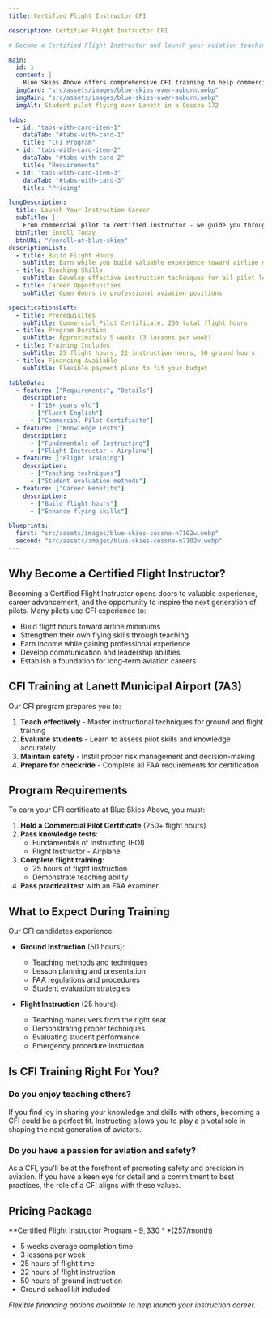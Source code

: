 ```yaml
---
title: Certified Flight Instructor CFI

description: Certified Flight Instructor CFI

# Become a Certified Flight Instructor and launch your aviation teaching career at Blue Skies Above in Lanett, Alabama - training the next generation of pilots.

main:
  id: 1
  content: |
    Blue Skies Above offers comprehensive CFI training to help commercial pilots transition into instructors. Our program prepares you to teach with confidence while building valuable flight experience.
  imgCard: "src/assets/images/blue-skies-over-auburn.webp"
  imgMain: "src/assets/images/blue-skies-over-auburn.webp"
  imgAlt: Student pilot flying over Lanett in a Cessna 172

tabs:
  - id: "tabs-with-card-item-1"
    dataTab: "#tabs-with-card-1"
    title: "CFI Program"
  - id: "tabs-with-card-item-2"
    dataTab: "#tabs-with-card-2"
    title: "Requirements"
  - id: "tabs-with-card-item-3"
    dataTab: "#tabs-with-card-3"
    title: "Pricing"

longDescription:
  title: Launch Your Instruction Career
  subTitle: | 
    From commercial pilot to certified instructor - we guide you through every step
  btnTitle: Enroll Today
  btnURL: "/enroll-at-blue-skies"
descriptionList:
  - title: Build Flight Hours
    subTitle: Earn while you build valuable experience toward airline minimums
  - title: Teaching Skills
    subTitle: Develop effective instruction techniques for all pilot levels
  - title: Career Opportunities
    subTitle: Open doors to professional aviation positions

specificationsLeft:
  - title: Prerequisites
    subTitle: Commercial Pilot Certificate, 250 total flight hours
  - title: Program Duration
    subTitle: Approximately 5 weeks (3 lessons per week)
  - title: Training Includes
    subTitle: 25 flight hours, 22 instruction hours, 50 ground hours
  - title: Financing Available
    subTitle: Flexible payment plans to fit your budget

tableData:
  - feature: ["Requirements", "Details"]
    description:
      - ["18+ years old"]
      - ["Fluent English"]
      - ["Commercial Pilot Certificate"]
  - feature: ["Knowledge Tests"]
    description:
      - ["Fundamentals of Instructing"]
      - ["Flight Instructor - Airplane"]
  - feature: ["Flight Training"]
    description:
      - ["Teaching techniques"]
      - ["Student evaluation methods"]
  - feature: ["Career Benefits"]
    description:
      - ["Build flight hours"]
      - ["Enhance flying skills"]

blueprints:
  first: "src/assets/images/blue-skies-cessna-n7102w.webp"
  second: "src/assets/images/blue-skies-cessna-n7102w.webp"
---
```


## Why Become a Certified Flight Instructor?

Becoming a Certified Flight Instructor opens doors to valuable experience, career advancement, and the opportunity to inspire the next generation of pilots. Many pilots use CFI experience to:

- Build flight hours toward airline minimums
- Strengthen their own flying skills through teaching
- Earn income while gaining professional experience
- Develop communication and leadership abilities
- Establish a foundation for long-term aviation careers

## CFI Training at Lanett Municipal Airport (7A3)

Our CFI program prepares you to:

1. **Teach effectively** - Master instructional techniques for ground and flight training
2. **Evaluate students** - Learn to assess pilot skills and knowledge accurately
3. **Maintain safety** - Instill proper risk management and decision-making
4. **Prepare for checkride** - Complete all FAA requirements for certification

## Program Requirements

To earn your CFI certificate at Blue Skies Above, you must:

1. **Hold a Commercial Pilot Certificate** (250+ flight hours)
2. **Pass knowledge tests**:
   - Fundamentals of Instructing (FOI)
   - Flight Instructor - Airplane
3. **Complete flight training**:
   - 25 hours of flight instruction
   - Demonstrate teaching ability
4. **Pass practical test** with an FAA examiner

## What to Expect During Training

Our CFI candidates experience:

- **Ground Instruction** (50 hours):
  - Teaching methods and techniques
  - Lesson planning and presentation
  - FAA regulations and procedures
  - Student evaluation strategies

- **Flight Instruction** (25 hours):
  - Teaching maneuvers from the right seat
  - Demonstrating proper techniques
  - Evaluating student performance
  - Emergency procedure instruction

## Is CFI Training Right For You?

### Do you enjoy teaching others?
If you find joy in sharing your knowledge and skills with others, becoming a CFI could be a perfect fit. Instructing allows you to play a pivotal role in shaping the next generation of aviators.

### Do you have a passion for aviation and safety?
As a CFI, you'll be at the forefront of promoting safety and precision in aviation. If you have a keen eye for detail and a commitment to best practices, the role of a CFI aligns with these values.

## Pricing Package

**Certified Flight Instructor Program - $9,330** ($257/month)
- 5 weeks average completion time
- 3 lessons per week
- 25 hours of flight time
- 22 hours of flight instruction
- 50 hours of ground instruction
- Ground school kit included

*Flexible financing options available to help launch your instruction career.*
